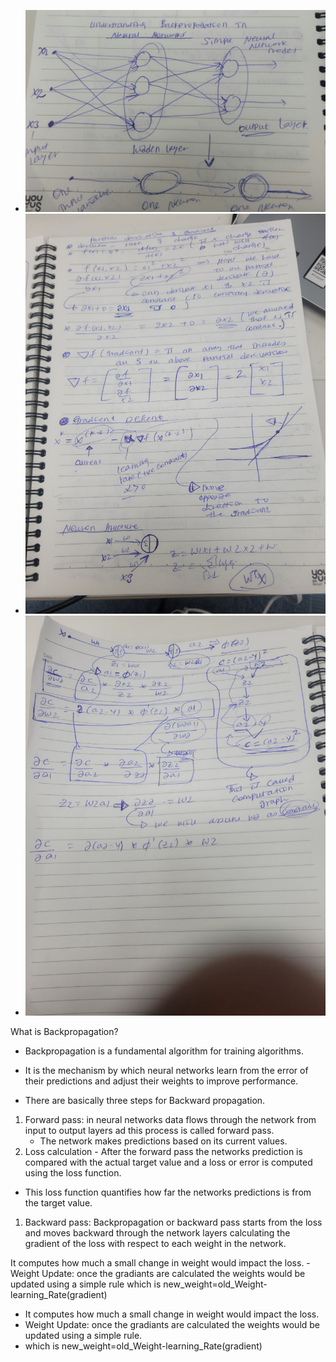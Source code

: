 - ![Back propagation](/Images/back1.jpg "Optional title attribute")
- ![Back propagation](/Images/back2.jpg "Optional title attribute")
- ![Back propagation](/Images/back3.jpg "Optional title attribute")


What is Backpropagation?

- Backpropagation is a fundamental algorithm for training algorithms.
  
- It is the mechanism by which neural networks learn from the error of their predictions and adjust their weights to improve performance.
  
- There are basically three steps for Backward propagation.
1. Forward pass: in neural networks data flows through the network from input to output layers ad this process is called forward pass.
    - The network makes predictions based on its current values.
2. Loss calculation - After the forward pass the networks prediction is compared with the actual target value and a loss or error is computed using the loss function.
- This loss function quantifies how far the networks predictions is from the target value.
1. Backward pass: Backpropagation or backward pass starts from the loss and moves backward through the network layers calculating the gradient of the loss with respect to each weight in the network.

It computes how much a small change in weight would impact the loss.
-Weight Update: once the gradiants are calculated the weights would be updated using a simple rule
which is new_weight=old_Weight-learning_Rate(gradient)

- It computes how much a small change in weight would impact the loss.
- Weight Update: once the gradiants are calculated the weights would be updated using a simple rule.
- which is new_weight=old_Weight-learning_Rate(gradient)
